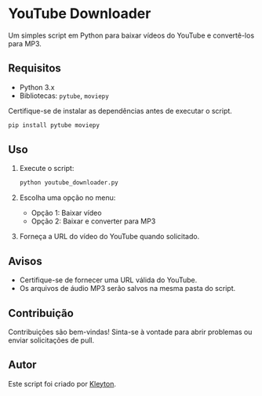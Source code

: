 # YouTube Downloader

Um simples script em Python para baixar vídeos do YouTube e convertê-los para MP3.

## Requisitos

- Python 3.x
- Bibliotecas: `pytube`, `moviepy`

Certifique-se de instalar as dependências antes de executar o script.

```bash
pip install pytube moviepy
```

## Uso

1. Execute o script:

   ```bash
   python youtube_downloader.py
   ```

2. Escolha uma opção no menu:
   - Opção 1: Baixar vídeo
   - Opção 2: Baixar e converter para MP3

3. Forneça a URL do vídeo do YouTube quando solicitado.

## Avisos

- Certifique-se de fornecer uma URL válida do YouTube.
- Os arquivos de áudio MP3 serão salvos na mesma pasta do script.

## Contribuição

Contribuições são bem-vindas! Sinta-se à vontade para abrir problemas ou enviar solicitações de pull.

## Autor

Este script foi criado por [Kleyton](https://github.com/KleytonRomao/).